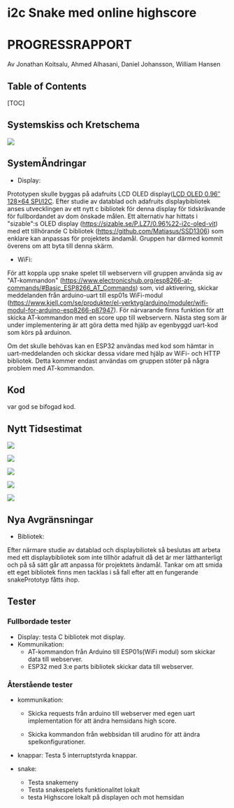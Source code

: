 # i2c Snake med online highscore

# PROGRESSRAPPORT

Av Jonathan Koitsalu, Ahmed Alhasani, Daniel Johansson, William  Hansen

## Table of Contents

[TOC]

## Systemskiss och Kretschema

![](https://i.imgur.com/HL31Gf9.png)


## SystemÄndringar

* Display:

Prototypen skulle byggas på adafruits LCD OLED display([LCD OLED 0.96″ 128×64 SPI/I2C](https://www.electrokit.com/produkt/lcd-oled-0-96-128x64/).
Efter studie av datablad och adafruits displaybibliotek anses utvecklingen av ett nytt c bibliotek för denna display för tidskrävande för fullbordandet av dom önskade målen. 
Ett alternativ har hittats i "sizable":s OLED display (https://sizable.se/P.LZ7/0.96%22-i2c-oled-vit) med ett tillhörande C bibliotek (https://github.com/Matiasus/SSD1306) som enklare kan anpassas för projektets ändamål. Gruppen har därmed kommit överens om att byta till denna skärm.

* WiFi:

För att koppla upp snake spelet till webservern vill gruppen använda sig av "AT-kommandon" (https://www.electronicshub.org/esp8266-at-commands/#Basic_ESP8266_AT_Commands) som, vid aktivering, skickar meddelanden från arduino-uart till esp01s WiFi-modul (https://www.kjell.com/se/produkter/el-verktyg/arduino/moduler/wifi-modul-for-arduino-esp8266-p87947). För närvarande finns funktion för att skicka AT-kommandon med en score upp till webservern. Nästa steg som är under implementering är att göra detta med hjälp av egenbyggd uart-kod som körs på arduinon.

Om det skulle behövas kan en ESP32 användas med kod som hämtar in uart-meddelanden och skickar dessa vidare med hjälp av WiFi- och HTTP bibliotek. Detta kommer endast användas om gruppen stöter på några problem med AT-kommandon.


## Kod

var god se bifogad kod.

## Nytt Tidsestimat

![](https://i.imgur.com/tYNJgSR.png)

![](https://i.imgur.com/dXXShx4.png)

![](https://i.imgur.com/76o3lC9.png)

![](https://i.imgur.com/R3LLUK7.png)

![](https://i.imgur.com/LxebTtz.png)


## Nya Avgränsningar

* Bibliotek:

Efter närmare studie av datablad och displaybiliotek så beslutas att arbeta med ett displaybibliotek som inte tillhör adafruit då det är mer lätthanterligt och på så sätt går att anpassa för projektets ändamål. Tankar om att smida ett eget bibliotek finns men tacklas i så fall efter att en fungerande snakePrototyp fåtts ihop.


## Tester

### Fullbordade tester

* Display: testa C bibliotek mot display.
* Kommunikation:
    * AT-kommandon från Arduino till ESP01s(WiFi modul) som skickar data till webserver.
    * ESP32 med 3:e parts bibliotek skickar data till webserver.

### Återstående tester

* kommunikation:

    * Skicka requests från arduino till webserver med egen uart implementation för att ändra hemsidans high score.

    * Skicka kommandon från webbsidan till arudino för att ändra spelkonfigurationer.



* knappar: Testa 5 interruptstyrda knappar.

* snake: 
    * Testa snakemeny
    * Testa snakespelets funktionalitet lokalt
    * testa Highscore lokalt på displayen och mot hemsidan











